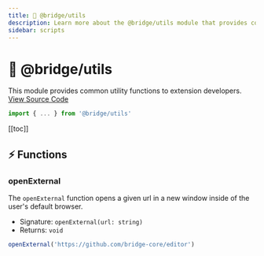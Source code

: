 ```yaml
---
title: 🔧 @bridge/utils
description: Learn more about the @bridge/utils module that provides common functions to developers.
sidebar: scripts
---
```


# 🔧 @bridge/utils

This module provides common utility functions to extension developers.
[View Source Code](https://github.com/bridge-core/editor/blob/main/src/components/Extensions/Scripts/Modules/utils.ts)

```js
import { ... } from '@bridge/utils'
```

[[toc]]

## ⚡ Functions

### openExternal

The `openExternal` function opens a given url in a new window inside of the user's default browser.

- Signature: `openExternal(url: string)`
- Returns: `void`

```js
openExternal('https://github.com/bridge-core/editor')
```